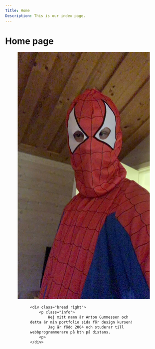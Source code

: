 ```yaml
---
Title: Home
Description: This is our index page.
---
```


Home page
==========================

<!-- The source for this page is in `content/index.md`. -->
<div class="flex-text">
    <figure>
        <img src="assets/img/my_pic.jpg" class="my-pic" alt="Bild på mig">
    <figure>

    <div class="bread right">
        <p class="info">
            Hej mitt namn är Anton Gummesson och detta är min portfolio sida för design kursen!
            Jag är född 2004 och studerar till webbprogrammerare på bth på distans.
        <p>
    </div>
<div>